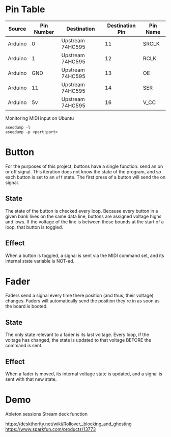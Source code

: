 # Pin Table
| Source | Pin Number | Destination | Destination Pin | Pin Name |
|-|-|-|-|-|
|Arduino|0|Upstream 74HC595|11|SRCLK|
|Arduino|1|Upstream 74HC595|12|RCLK|
|Arduino|GND|Upstream 74HC595|13|OE|
|Arduino|11|Upstream 74HC595|14|SER|
|Arduino|5v|Upstream 74HC595|16|V_CC|

Monitoring MIDI input on Ubuntu
```
aseqdump -l
aseqdump -p <port:port>
```

# Button

For the purposes of this project, buttons have a single function: send an on or off signal. This iteration does not know the state of the program, and so each button is set to an `off` state. The first press of a button will send the on signal. 

## State

The state of the button is checked every loop. Because every button in a given bank lives on the same data line, buttons are assigned voltage highs and lows. If the voltage of the line is between those bounds at the start of a loop, that button is toggled. 

## Effect

When a button is toggled, a signal is sent via the MIDI command set, and its internal state variable is NOT-ed.

# Fader

Faders send a signal every time there position (and thus, their voltage) changes. Faders will automatically send the position they're in as soon as the board is booted.

## State
The only state relevant to a fader is its last voltage. Every loop, if the voltage has changed, the state is updated to that voltage BEFORE the command is sent.

## Effect

When a fader is moved, its internal voltage state is updated, and a signal is sent with that new state.

# Demo

Ableton sessions
Stream deck function

https://deskthority.net/wiki/Rollover,_blocking_and_ghosting
https://www.sparkfun.com/products/13773

